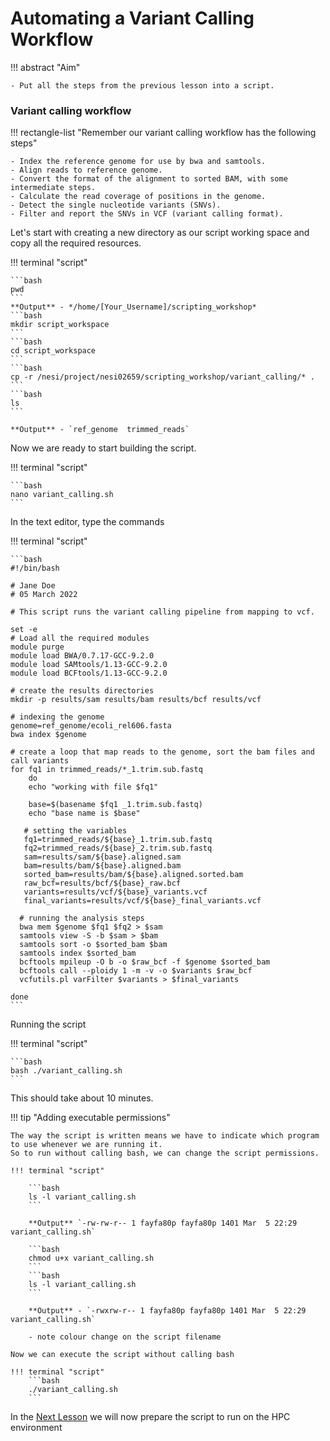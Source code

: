 # Automating a Variant Calling Workflow

!!! abstract "Aim"

    - Put all the steps from the previous lesson into a script.

### Variant calling workflow


!!! rectangle-list "Remember our variant calling workflow has the following steps"

    - Index the reference genome for use by bwa and samtools.
    - Align reads to reference genome.
    - Convert the format of the alignment to sorted BAM, with some intermediate steps.
    - Calculate the read coverage of positions in the genome.
    - Detect the single nucleotide variants (SNVs).
    - Filter and report the SNVs in VCF (variant calling format).

Let's start with creating a new directory as our script working space and copy all the required resources.

!!! terminal "script"

    ```bash
    pwd
    ```
    **Output** - */home/[Your_Username]/scripting_workshop*
    ```bash
    mkdir script_workspace
    ```
    ```bash
    cd script_workspace
    ```
    ```bash
    cp -r /nesi/project/nesi02659/scripting_workshop/variant_calling/* .
    ```
    ```bash
    ls
    ```

    **Output** - `ref_genome  trimmed_reads`
    
Now we are ready to start building the script.

!!! terminal "script"

    ```bash
    nano variant_calling.sh
    ```

In the text editor, type the commands

!!! terminal "script"

    ```bash
    #!/bin/bash 
    
    # Jane Doe
    # 05 March 2022
    
    # This script runs the variant calling pipeline from mapping to vcf.
    
    set -e
    # Load all the required modules
    module purge
    module load BWA/0.7.17-GCC-9.2.0
    module load SAMtools/1.13-GCC-9.2.0
    module load BCFtools/1.13-GCC-9.2.0
    
    # create the results directories
    mkdir -p results/sam results/bam results/bcf results/vcf
    
    # indexing the genome
    genome=ref_genome/ecoli_rel606.fasta
    bwa index $genome
    
    # create a loop that map reads to the genome, sort the bam files and call variants
    for fq1 in trimmed_reads/*_1.trim.sub.fastq
        do
        echo "working with file $fq1"
    
        base=$(basename $fq1 _1.trim.sub.fastq)
        echo "base name is $base"
    
       # setting the variables
       fq1=trimmed_reads/${base}_1.trim.sub.fastq
       fq2=trimmed_reads/${base}_2.trim.sub.fastq
       sam=results/sam/${base}.aligned.sam
       bam=results/bam/${base}.aligned.bam
       sorted_bam=results/bam/${base}.aligned.sorted.bam
       raw_bcf=results/bcf/${base}_raw.bcf
       variants=results/vcf/${base}_variants.vcf
       final_variants=results/vcf/${base}_final_variants.vcf
    
      # running the analysis steps
      bwa mem $genome $fq1 $fq2 > $sam
      samtools view -S -b $sam > $bam
      samtools sort -o $sorted_bam $bam
      samtools index $sorted_bam
      bcftools mpileup -O b -o $raw_bcf -f $genome $sorted_bam
      bcftools call --ploidy 1 -m -v -o $variants $raw_bcf
      vcfutils.pl varFilter $variants > $final_variants
    
    done
    ```

Running the script

!!! terminal "script"

    ```bash
    bash ./variant_calling.sh
    ```
This should take about 10 minutes.

!!! tip "Adding executable permissions"

    The way the script is written means we have to indicate which program to use whenever we are running it. 
    So to run without calling bash, we can change the script permissions.

    !!! terminal "script"
    
        ```bash 
        ls -l variant_calling.sh 
        ```

        **Output** `-rw-rw-r-- 1 fayfa80p fayfa80p 1401 Mar  5 22:29 variant_calling.sh`
        
        ```bash
        chmod u+x variant_calling.sh
        ```
        ```bash
        ls -l variant_calling.sh 
        ```

        **Output** - `-rwxrw-r-- 1 fayfa80p fayfa80p 1401 Mar  5 22:29 variant_calling.sh`

        - note colour change on the script filename
        
    Now we can execute the script without calling bash

    !!! terminal "script"
        ```bash
        ./variant_calling.sh
        ```

In the [Next Lesson](https://github.com/GenomicsAotearoa/Workshop-Bash_Scripting_And_HPC_Job_Scheduler/tree/main/2.HPC_Job_Scheduling) we will now prepare the script to run on the HPC environment




